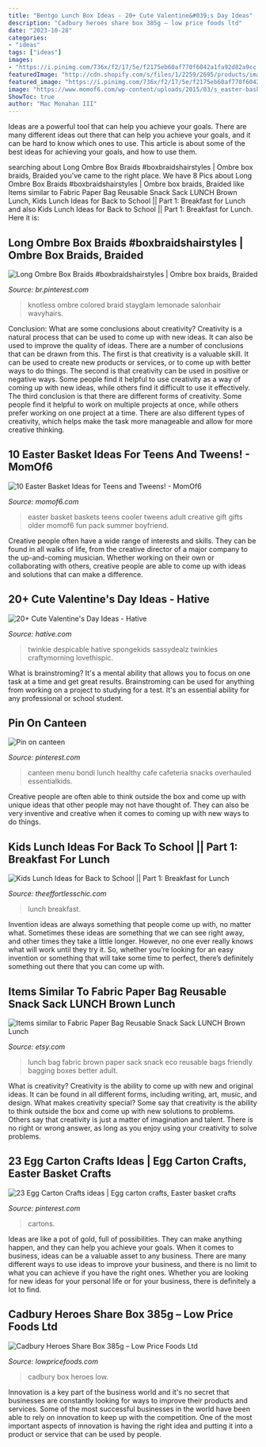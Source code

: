 ```yaml
---
title: "Bentgo Lunch Box Ideas - 20+ Cute Valentine&#039;s Day Ideas"
description: "Cadbury heroes share box 385g – low price foods ltd"
date: "2023-10-28"
categories:
- "ideas"
tags: ["ideas"]
images:
- "https://i.pinimg.com/736x/f2/17/5e/f2175eb60af770f6042a1fa92d82a9cc.jpg"
featuredImage: "http://cdn.shopify.com/s/files/1/2259/2695/products/image_311da320-dc8b-4953-a00c-c932b691df2e_1024x1024.jpg?v=1590342317"
featured_image: "https://i.pinimg.com/736x/f2/17/5e/f2175eb60af770f6042a1fa92d82a9cc.jpg"
image: "https://www.momof6.com/wp-content/uploads/2015/03/s_easter-basket-alternative-768x1024.jpg"
ShowToc: true
author: "Mac Monahan III"
---
```



Ideas are a powerful tool that can help you achieve your goals. There are many different ideas out there that can help you achieve your goals, and it can be hard to know which ones to use. This article is about some of the best ideas for achieving your goals, and how to use them.

	

		
searching about Long Ombre Box Braids #boxbraidshairstyles | Ombre box braids, Braided you've came to the right place. We have 8 Pics about Long Ombre Box Braids #boxbraidshairstyles | Ombre box braids, Braided like Items similar to Fabric Paper Bag Reusable Snack Sack LUNCH Brown Lunch, Kids Lunch Ideas for Back to School || Part 1: Breakfast for Lunch and also Kids Lunch Ideas for Back to School || Part 1: Breakfast for Lunch. Here it is:
		
    
## Long Ombre Box Braids #boxbraidshairstyles | Ombre Box Braids, Braided

<img loading=lazy src="https://i.pinimg.com/736x/f2/17/5e/f2175eb60af770f6042a1fa92d82a9cc.jpg" onerror="this.onerror=null;this.src='https://tse1.mm.bing.net/th?id=OIP.iz2wUuf5OfnB1DhzWyr5AwAAAA&amp;pid=15.1';" alt="Long Ombre Box Braids #boxbraidshairstyles | Ombre box braids, Braided">

_Source: br.pinterest.com_

>knotless ombre colored braid stayglam lemonade salonhair wavyhairs. 

	

Conclusion: What are some conclusions about creativity?
Creativity is a natural process that can be used to come up with new ideas. It can also be used to improve the quality of ideas. There are a number of conclusions that can be drawn from this. The first is that creativity is a valuable skill. It can be used to create new products or services, or to come up with better ways to do things. The second is that creativity can be used in positive or negative ways. Some people find it helpful to use creativity as a way of coming up with new ideas, while others find it difficult to use it effectively. The third conclusion is that there are different forms of creativity. Some people find it helpful to work on multiple projects at once, while others prefer working on one project at a time. There are also different types of creativity, which helps make the task more manageable and allow for more creative thinking.

    
## 10 Easter Basket Ideas For Teens And Tweens! - MomOf6

<img loading=lazy src="https://www.momof6.com/wp-content/uploads/2015/03/s_easter-basket-alternative-768x1024.jpg" onerror="this.onerror=null;this.src='https://tse3.mm.bing.net/th?id=OIP.1p9ICyarVQrNCQHjtqq2xQHaJ3&amp;pid=15.1';" alt="10 Easter Basket Ideas for Teens and Tweens! - MomOf6">

_Source: momof6.com_

>easter basket baskets teens cooler tweens adult creative gift gifts older momof6 fun pack summer boyfriend. 

	

Creative people often have a wide range of interests and skills. They can be found in all walks of life, from the creative director of a major company to the up-and-coming musician. Whether working on their own or collaborating with others, creative people are able to come up with ideas and solutions that can make a difference.

    
## 20+ Cute Valentine&#039;s Day Ideas - Hative

<img loading=lazy src="http://hative.com/wp-content/uploads/2015/01/valentines-day-ideas/4-valentines-day-ideas.jpg" onerror="this.onerror=null;this.src='https://tse3.mm.bing.net/th?id=OIP.eXDO8u3-MCrTnK-7dfBloQHaLf&amp;pid=15.1';" alt="20+ Cute Valentine&#039;s Day Ideas - Hative">

_Source: hative.com_

>twinkie despicable hative spongekids sassydealz twinkies craftymorning lovethispic. 

	

What is brainstroming? It's a mental ability that allows you to focus on one task at a time and get great results. Brainstroming can be used for anything from working on a project to studying for a test. It's an essential ability for any professional or school student.

    
## Pin On Canteen

<img loading=lazy src="https://i.pinimg.com/736x/7f/e1/14/7fe1142b3dda49f4c43dd51ad06b003e--school-canteen-food-ideas-school-menu.jpg" onerror="this.onerror=null;this.src='https://tse1.mm.bing.net/th?id=OIP.qNiJxn9_RKG3qQcO0hHIWwHaKW&amp;pid=15.1';" alt="Pin on canteen">

_Source: pinterest.com_

>canteen menu bondi lunch healthy cafe cafeteria snacks overhauled essentialkids. 

	

Creative people are often able to think outside the box and come up with unique ideas that other people may not have thought of. They can also be very inventive and creative when it comes to coming up with new ways to do things.

    
## Kids Lunch Ideas For Back To School || Part 1: Breakfast For Lunch

<img loading=lazy src="https://theeffortlesschic.com/wp-content/uploads/2018/08/Kids-Lunch-Ideas-1.jpg" onerror="this.onerror=null;this.src='https://tse4.mm.bing.net/th?id=OIP.WI4RDhsdfFbY_Dkgrs0aVwHaJ4&amp;pid=15.1';" alt="Kids Lunch Ideas for Back to School || Part 1: Breakfast for Lunch">

_Source: theeffortlesschic.com_

>lunch breakfast. 

	

Invention ideas are always something that people come up with, no matter what. Sometimes these ideas are something that we can see right away, and other times they take a little longer. However, no one ever really knows what will work until they try it. So, whether you’re looking for an easy invention or something that will take some time to perfect, there’s definitely something out there that you can come up with.

    
## Items Similar To Fabric Paper Bag Reusable Snack Sack LUNCH Brown Lunch

<img loading=lazy src="https://img1.etsystatic.com/010/0/5358506/il_570xN.451911539_cqe2.jpg" onerror="this.onerror=null;this.src='https://tse4.mm.bing.net/th?id=OIP.-uRuaP_Z7AczVvIbCfiHKAHaKr&amp;pid=15.1';" alt="Items similar to Fabric Paper Bag Reusable Snack Sack LUNCH Brown Lunch">

_Source: etsy.com_

>lunch bag fabric brown paper sack snack eco reusable bags friendly bagging boxes better adult. 

	

What is creativity?
Creativity is the ability to come up with new and original ideas. It can be found in all different forms, including writing, art, music, and design. What makes creativity special? Some say that creativity is the ability to think outside the box and come up with new solutions to problems. Others say that creativity is just a matter of imagination and talent. There is no right or wrong answer, as long as you enjoy using your creativity to solve problems.

    
## 23 Egg Carton Crafts Ideas | Egg Carton Crafts, Easter Basket Crafts

<img loading=lazy src="https://i.pinimg.com/736x/4f/d7/8d/4fd78d90ff44499572272b9a403a5470--egg-carton-crafts-egg-cartons.jpg" onerror="this.onerror=null;this.src='https://tse4.mm.bing.net/th?id=OIP.cbju1q75BAAzuJ0Zzour8wEsEb&amp;pid=15.1';" alt="23 Egg Carton Crafts ideas | Egg carton crafts, Easter basket crafts">

_Source: pinterest.com_

>cartons. 

	

Ideas are like a pot of gold, full of possibilities. They can make anything happen, and they can help you achieve your goals. When it comes to business, ideas can be a valuable asset to any business. There are many different ways to use ideas to improve your business, and there is no limit to what you can achieve if you have the right ones. Whether you are looking for new ideas for your personal life or for your business, there is definitely a lot to find.

    
## Cadbury Heroes Share Box 385g – Low Price Foods Ltd

<img loading=lazy src="http://cdn.shopify.com/s/files/1/2259/2695/products/image_311da320-dc8b-4953-a00c-c932b691df2e_1024x1024.jpg?v=1590342317" onerror="this.onerror=null;this.src='https://tse2.mm.bing.net/th?id=OIP.MBPDloRk9p0dXdPUnwNLzgHaJ4&amp;pid=15.1';" alt="Cadbury Heroes Share Box 385g – Low Price Foods Ltd">

_Source: lowpricefoods.com_

>cadbury box heroes low. 

	

Innovation is a key part of the business world and it's no secret that businesses are constantly looking for ways to improve their products and services. Some of the most successful businesses in the world have been able to rely on innovation to keep up with the competition. One of the most important aspects of innovation is having the right idea and putting it into a product or service that can be used by people.

